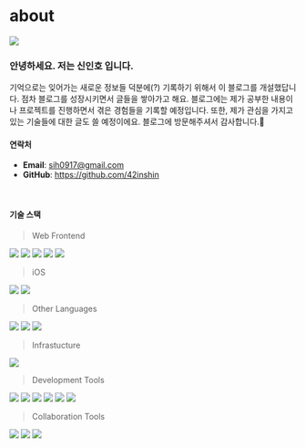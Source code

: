 # about

<img src="img/test_1.jpg" />

### 안녕하세요. 저는 신인호 입니다.
기억으로는 잊어가는 새로운 정보들 덕분에(?) 기록하기 위해서 이 블로그를 개설했답니다. 점차 블로그를 성장시키면서 글들을 쌓아가고 해요. 블로그에는 제가 공부한 내용이나 프로젝트를 진행하면서 겪은 경험들을 기록할 예정입니다. 또한, 제가 관심을 가지고 있는 기술들에 대한 글도 쓸 예정이에요. 블로그에 방문해주셔서 감사합니다.🥰
<br/>

#### 연락처
- **Email**: sih0917@gmail.com
- **GitHub**: https://github.com/42inshin
<br/>

#### 기술 스택

> Web Frontend
<p align="left">
<img src="https://img.shields.io/badge/JavaScript-F7DF1E?style=for-the-badge&logo=JavaScript&logoColor=FFFFFF" style="all: unset; display: inline;">
<img src="https://img.shields.io/badge/TypeScript-3178C6?style=for-the-badge&logo=TypeScript&logoColor=white" style="all: unset; display: inline;">
<img src="https://img.shields.io/badge/vue-4FC08D?style=for-the-badge&logo=vuedotjs&logoColor=white" style="all: unset; display: inline;">
<img src="https://img.shields.io/badge/react-61DAFB?style=for-the-badge&logo=React&logoColor=white" style="all: unset; display: inline;">
<img src="https://img.shields.io/badge/Vite-646CFF?style=for-the-badge&logo=Vite&logoColor=white" style="all: unset; display: inline;">
</p>

> iOS
<p align="left">
<img src="https://img.shields.io/badge/swift-FA7343?style=for-the-badge&logo=swift&logoColor=white" style="all: unset; display: inline;">
<img src="https://img.shields.io/badge/swiftui-007AFF?style=for-the-badge&logo=swift&logoColor=white" style="all: unset; display: inline;">
</p>

> Other Languages
<p align="left">
<img src="https://img.shields.io/badge/c-00599C?style=for-the-badge&logo=c&logoColor=white" style="all: unset; display: inline;">
<img src="https://img.shields.io/badge/c++-00599C?style=for-the-badge&logo=cplusplus&logoColor=white" style="all: unset; display: inline;">
<img src="https://img.shields.io/badge/Python-3776AB?style=for-the-badge&logo=Python&logoColor=white" style="all: unset; display: inline;">
</p>

> Infrastucture
<p align="left">
<img src="https://img.shields.io/badge/docker-2496ED?style=for-the-badge&logo=docker&logoColor=white" style="all: unset; display: inline;">
</p>

> Development Tools
<p align="left">
<img src="https://img.shields.io/badge/git-F05032?style=for-the-badge&logo=git&logoColor=white" style="all: unset; display: inline;">
<img src="https://img.shields.io/badge/Github-181717?style=for-the-badge&logo=Github&logoColor=FFFFFF" style="all: unset; display: inline;">
<img src="https://img.shields.io/badge/VSCode-007ACC?style=for-the-badge&logo=Visual Studio Code&logoColor=FFFFFF" style="all: unset; display: inline;">
<img src="https://img.shields.io/badge/Swagger-85EA2D?style=for-the-badge&logo=Swagger&logoColor=FFFFFF" style="all: unset; display: inline;">
<img src="https://img.shields.io/badge/DataGrip-000000?style=for-the-badge&logo=DataGrip&logoColor=FFFFFF" style="all: unset; display: inline;">
<img src="https://img.shields.io/badge/Postman-FF6C37?style=for-the-badge&logo=Postman&logoColor=FFFFFF" style="all: unset; display: inline;">
</p>

> Collaboration Tools
<p align="left">
<img src="https://img.shields.io/badge/Slack-4A154B?style=for-the-badge&logo=Slack&logoColor=white" style="all: unset; display: inline;">
<img src="https://img.shields.io/badge/Notion-000000?style=for-the-badge&logo=Notion&logoColor=white" style="all: unset; display: inline;">
<img src="https://img.shields.io/badge/Figma-F24E1E?style=for-the-badge&logo=Figma&logoColor=white" style="all: unset; display: inline;">
</p>
